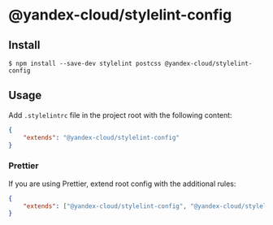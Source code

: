 # @yandex-cloud/stylelint-config

## Install
```
$ npm install --save-dev stylelint postcss @yandex-cloud/stylelint-config
```

## Usage
Add `.stylelintrc` file in the project root with the following content:

```json
{
    "extends": "@yandex-cloud/stylelint-config"
}
```

### Prettier
If you are using Prettier, extend root config with the additional rules:

```json
{
    "extends": ["@yandex-cloud/stylelint-config", "@yandex-cloud/stylelint-config/prettier"]
}
```

